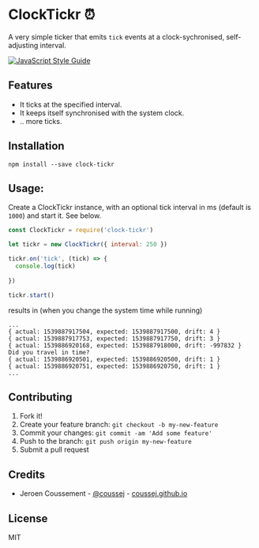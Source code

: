 # ClockTickr :alarm_clock:

A very simple ticker that emits `tick` events at a clock-sychronised, self-adjusting interval.

[![JavaScript Style Guide](https://cdn.rawgit.com/standard/standard/master/badge.svg)](https://github.com/standard/standard)

## Features

* It ticks at the specified interval.
* It keeps itself synchronised with the system clock.
* .. more ticks.

## Installation

```
npm install --save clock-tickr
```

## Usage:

Create a ClockTickr instance, with an optional tick interval in ms (default is `1000`) and start it. See below.

```javascript
const ClockTickr = require('clock-tickr')

let tickr = new ClockTickr({ interval: 250 })

tickr.on('tick', (tick) => {
  console.log(tick)
  
})

tickr.start()
```
results in (when you change the system time while running)

```
...
{ actual: 1539887917504, expected: 1539887917500, drift: 4 }
{ actual: 1539887917753, expected: 1539887917750, drift: 3 }
{ actual: 1539886920168, expected: 1539887918000, drift: -997832 }
Did you travel in time?
{ actual: 1539886920501, expected: 1539886920500, drift: 1 }
{ actual: 1539886920751, expected: 1539886920750, drift: 1 }
...
```


## Contributing

1. Fork it!
2. Create your feature branch: `git checkout -b my-new-feature`
3. Commit your changes: `git commit -am 'Add some feature'`
4. Push to the branch: `git push origin my-new-feature`
5. Submit a pull request

## Credits

* Jeroen Coussement - [@coussej](https://twitter.com/coussej) - [coussej.github.io](http://coussej.github.io)

## License

MIT
